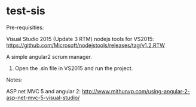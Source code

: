 # test-sis

Pre-requisities:

Visual Studio 2015 (Update 3 RTM)
nodejs tools for VS2015: https://github.com/Microsoft/nodejstools/releases/tag/v1.2.RTW

A simple angular2 scrum manager.

1) Open the .sln file in VS2015 and run the project.

Notes:

ASP.net MVC 5 and angular 2: http://www.mithunvp.com/using-angular-2-asp-net-mvc-5-visual-studio/ 
